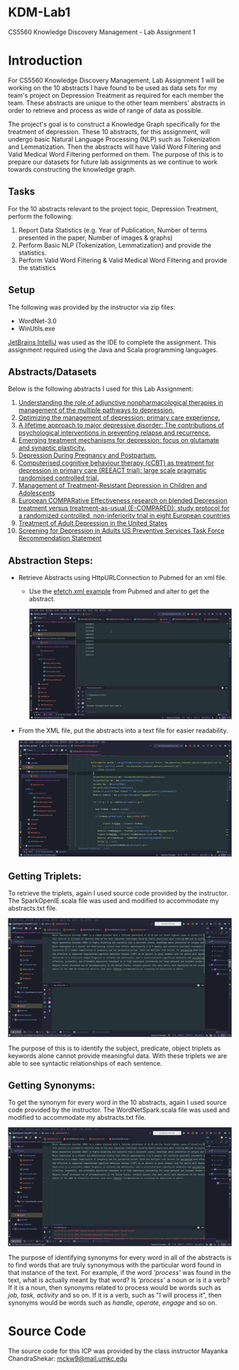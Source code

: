 # KDM-Lab1

CS5560 Knowledge Discovery Management - Lab Assignment 1



# Introduction

For CS5560 Knowledge Discovery Management, Lab Assignment 1 will be working on the 10 abstracts I have found to be used as data sets for my team's project on Depression Treatment as required for each member the team. These abstracts are unique to the other team members' abstracts in order to retrieve and process as wide of range of data as possible.

The project's goal is to construct a Knowledge Graph specifically for the treatment of depression. These 10 abstracts, for this assignment, will undergo basic Natural Language Processing (NLP) such as Tokenization and Lemmatization. Then the abstracts will have Valid Word Filtering and Valid Medical Word Filtering performed on them. The purpose of this is to prepare our datasets for future lab assignments as we continue to work towards constructing the knowledge graph.



## Tasks

For the 10 abstracts relevant to the project topic, Depression Treatment, perform the following:

1. Report Data Statistics (e.g. Year of Publication, Number of terms presented in the paper, Number of images & graphs)
2. Perform Basic NLP (Tokenization, Lemmatization) and provide the statistics.
3. Perform Valid Word Filtering & Valid Medical Word Filtering and provide the statistics



## Setup

The following was provided by the instructor via zip files:

* WordNet-3.0 
* WinUtils.exe

[JetBrains IntelliJ](https://www.jetbrains.com/idea/) was used as the IDE to complete the assignment. This assignment required using the Java and Scala programming languages.



## Abstracts/Datasets

Below is the following abstracts I used for this Lab Assignment:

1. [Understanding the role of adjunctive nonpharmacological therapies in management of the multiple pathways to depression.](https://www.ncbi.nlm.nih.gov/pubmed/25539873)
2. [Optimizing the management of depression: primary care experience.](https://www.ncbi.nlm.nih.gov/pubmed/25539874/) 
3. [A lifetime approach to major depressive disorder: The contributions  of psychological interventions in preventing relapse and recurrence.](https://www.ncbi.nlm.nih.gov/pubmed/25754289)
4. [Emerging treatment mechanisms for depression: focus on glutamate and synaptic plasticity.](https://www.ncbi.nlm.nih.gov/pubmed/26854424) 
5. [Depression During Pregnancy and Postpartum.]( https://www.ncbi.nlm.nih.gov/pubmed/26879925)
6. [Computerised cognitive behaviour therapy (cCBT) as treatment for  depression in primary care (REEACT trial): large scale pragmatic  randomised controlled trial.](https://www.ncbi.nlm.nih.gov/pubmed/26559241)
7. [Management of Treatment-Resistant Depression in Children and Adolescents](https://www.ncbi.nlm.nih.gov/pubmed/25200567)
8. [European COMPARative Effectiveness research on blended Depression  treatment versus treatment-as-usual (E-COMPARED): study protocol for a  randomized controlled, non-inferiority trial in eight European countries](https://www.ncbi.nlm.nih.gov/pubmed/27488181)
9. [Treatment of Adult Depression in the United States](https://www.ncbi.nlm.nih.gov/pubmed/27571438)
10. [Screening for Depression in Adults US Preventive Services Task Force Recommendation Statement](https://www.ncbi.nlm.nih.gov/pubmed/26813211)




## Abstraction Steps:

- Retrieve Abstracts using HttpURLConnection to Pubmed for an xml file.

  - Use the [efetch xml example](https://dataguide.nlm.nih.gov/eutilities/utilities.html#efetch) from Pubmed and alter to get the abstract.

    ![Abstract_extraction_xml](../docs/Lab1/Abstract_extraction_xml.gif)

- From the XML file, put the abstracts into a text file for easier readability.

  ![Abstract_xml_to_txt](../docs/Lab1/Abstract_xml_to_txt.gif)



## Getting Triplets:

To retrieve the triplets, again I used source code provided by the instructor. The SparkOpenIE.scala file was used and modified to accommodate my abstracts.txt file.

![get_triplets](../docs/Lab1/get_triplets.gif)

The purpose of this is to identify the subject, predicate, object triplets as keywords alone cannot provide meaningful data. With these triplets we are able to see syntactic relationships of each sentence.



## Getting Synonyms:

To get the synonym for every word in the 10 abstracts, again I used source code provided by the instructor. The WordNetSpark.scala file was used and modified to accommodate my abstracts.txt file.

![get_synonyms](../docs/Lab1/get_synonyms.gif)

The purpose of identifying synonyms for every word in all of the abstracts is to find words that are truly synonymous with the particular word found in that instance of the text. For example, if the word *'process'* was found in the text, what is actually meant by that word? Is *'process'* a noun or is it a verb? If it is a noun, then synonyms related to process would be words such as *job, task, activity* and so on. If it is a verb, such as "I will process it", then synonyms would be words such as *handle, operate, engage* and so on.

# Source Code

The source code for this ICP was provided by the class instructor Mayanka ChandraShekar: [mckw9@mail.umkc.edu](mckw9@mail.umkc.edu)